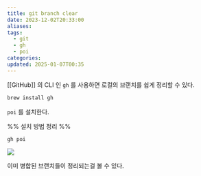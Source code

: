 ```yaml
---
title: git branch clear
date: 2023-12-02T20:33:00
aliases: 
tags:
  - git
  - gh
  - poi
categories: 
updated: 2025-01-07T00:35
---
```


[[GitHub]] 의 CLI 인 `gh` 를 사용하면 로컬의 브랜치를 쉽게 정리할 수 있다.

```bash
brew install gh
```

`poi` 를 설치한다.

%% 설치 방법 정리 %%

```bash
gh poi
```

![](https://i.imgur.com/Ftqdfa4.png)

이미 병합된 브랜치들이 정리되는걸 볼 수 있다.
